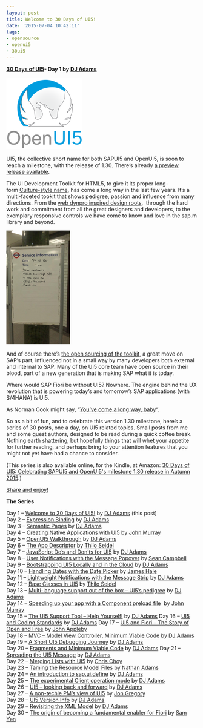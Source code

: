 ```yaml
---
layout: post
title: Welcome to 30 Days of UI5!
date: '2015-07-04 10:42:11'
tags:
- opensource
- openui5
- 30ui5
---
```


**[30 Days of UI5](http://pipetree.com/qmacro/blog/2015/07/04/30-days-of-ui5/)- Day 1 by [DJ Adams](http://pipetree.com/qmacro/)**

![OpenUI5 logo](/content/images/2018/01/OpenUI5_text_below_small.png)

UI5, the collective short name for both SAPUI5 and OpenUI5, is soon to reach a milestone, with the release of 1.30. There’s already [a preview release available](http://openui5.tumblr.com/post/121579731137/first-preview-of-openui5-1-30).

The UI Development Toolkit for HTML5, to give it its proper long-form [Culture-style name](https://en.wikipedia.org/wiki/List_of_spacecraft_in_the_Culture_series), has come a long way in the last few years. It’s a multi-faceted tookit that shows pedigree, passion and influence from many directions. From the [web dynpro inspired design roots](https://openui5.hana.ondemand.com/#test-resources/sap/ui/commons/demokit/Dialog.html),  through the hard work and commitment from all the great designers and developers, to the exemplary responsive controls we have come to know and love in the sap.m library and beyond.

![Message on London Transport sign](/content/images/2018/01/opensource-168x300.png)

And of course there’s [the open sourcing of the toolkit](http://scn.sap.com/community/developer-center/front-end/blog/2013/12/11/what-is-openui5-sapui5), a great move on SAP’s part, influenced not in a small way by many developers both external and internal to SAP. Many of the UI5 core team have open source in their blood, part of a new generation that is making SAP what it is today.

Where would SAP Fiori be without UI5? Nowhere. The engine behind the UX revolution that is powering today’s and tomorrow’s SAP applications (with S/4HANA) is UI5.

As Norman Cook might say, “[You’ve come a long way, baby](https://open.spotify.com/album/6h3VY15qno2SJbgH2VuEnn)“.

So as a bit of fun, and to celebrate this version 1.30 milestone, here’s a series of 30 posts, one a day, on UI5 related topics. Small posts from me and some guest authors, designed to be read during a quick coffee break. Nothing earth shattering, but hopefully things that will whet your appetite for further reading, and perhaps bring to your attention features that you might not yet have had a chance to consider.

(This series is also available online, for the Kindle, at Amazon: [30 Days of UI5: Celebrating SAPUI5 and OpenUI5's milestone 1.30 release in Autumn 2015](https://www.amazon.co.uk/30-Days-UI5-Celebrating-milestone-ebook/dp/B017MOJEWG/).)

[Share and enjoy!](https://www.goodreads.com/quotes/95859-share-and-enjoy-is-the-company-motto-of-the-hugely)

**The Series**

Day 1 – [Welcome to 30 Days of UI5!](http://pipetree.com/qmacro/blog/2015/07/04/30-days-of-ui5/) by [DJ Adams](http://pipetree.com/qmacro/) (this post)  
Day 2 – [Expression Binding](http://pipetree.com/qmacro/blog/2015/07/05/expression-binding/) by [DJ Adams](http://pipetree.com/qmacro/)  
Day 3 – [Semantic Pages](http://pipetree.com/qmacro/blog/2015/07/06/semantic-pages/) by [DJ Adams](http://pipetree.com/qmacro/)  
Day 4 – [Creating Native Applications with UI5](http://pipetree.com/qmacro/blog/2015/07/07/creating-native-applications-with-ui5/) by [John Murray](http://jmurray.me/)  
Day 5 – [OpenUI5 Walkthrough](http://pipetree.com/qmacro/blog/2015/07/07/openui5-walkthrough/) by [DJ Adams](http://pipetree.com/qmacro/)  
Day 6 – [The App Descriptor](http://pipetree.com/qmacro/blog/2015/07/09/the-app-descriptor-2/) by [Thilo Seidel](https://twitter.com/ThiloDev)  
Day 7 – [JavaScript Do’s and Don’ts for UI5](http://pipetree.com/qmacro/blog/2015/07/javascript-dos-and-donts-for-ui5/) by [DJ Adams](http://pipetree.com/qmacro/)  
Day 8 – [User Notifications with the Message Popover](http://pipetree.com/qmacro/blog/2015/07/11/user-notifications-with-the-message-popover/) by [Sean Campbell](http://twitter.com/saoirse_22)  
Day 9 – [Bootstrapping UI5 Locally and in the Cloud](http://pipetree.com/qmacro/blog/2015/07/12/bootstrapping-ui5-locally-and-in-the-cloud/) by [DJ Adams](http://pipetree.com/qmacro/)  
Day 10 – [Handling Dates with the Date Picker](http://pipetree.com/qmacro/blog/2015/07/13/handling-dates-with-the-date-picker/) by [James Hale](https://twitter.com/jameshale14)  
Day 11 – [Lightweight Notifications with the Message Strip](http://pipetree.com/qmacro/blog/2015/07/04/lightweight-notifications-with-the-message-strip/) by [DJ Adams](http://pipetree.com/qmacro/)  
Day 12 – [Base Classes in UI5](http://pipetree.com/qmacro/blog/2015/07/14/base-classes-in-ui5/) by [Thilo Seidel](https://twitter.com/ThiloDev)  
Day 13 – [Multi-language support out of the box – UI5’s pedigree](http://pipetree.com/qmacro/blog/2015/07/16/multi-language-support-out-of-the-box-ui5s-pedigree/) by [DJ Adams](http://pipetree.com/qmacro/)  
Day 14 – [Speeding up your app with a Component preload file](http://pipetree.com/qmacro/blog/2015/07/17/speeding-up-your-ui5-app-with-a-component-preload-file/)  by [John Murray](http://jmurray.me/)  
Day 15 – [The UI5 Support Tool – Help Yourself!](http://pipetree.com/qmacro/blog/2015/07/18/the-ui5-support-tool-help-yourself/) by [DJ Adams](http://pipetree.com/qmacro/)
Day 16 – [UI5 and Coding Standards](http://pipetree.com/qmacro/blog/2015/07/19/ui5-and-coding-standards/) by [DJ Adams](http://pipetree.com/qmacro/)
Day 17 – [UI5 and Fiori – The Story of Open and Free](http://pipetree.com/qmacro/blog/2015/07/20/ui5-and-fiori-the-story-of-open-and-free/) by [John Appleby](https://twitter.com/applebyj)  
Day 18 – [MVC – Model View Controller, Minimum Viable Code](http://pipetree.com/qmacro/blog/2015/07/21/mvc-model-view-controller-minimum-viable-code/) by [DJ Adams](http://pipetree.com/qmacro/)  
Day 19 – [A Short UI5 Debugging Journey](http://pipetree.com/qmacro/blog/2015/07/22/a-short-ui5-debugging-journey/) by [DJ Adams](http://pipetree.com/qmacro/)  
Day 20 – [Fragments and Minimum Viable Code](http://pipetree.com/qmacro/blog/2015/07/23/fragments-and-minimum-viable-code/) by [DJ Adams](http://pipetree.com/qmacro/)
Day 21 – [Spreading the UI5 Message](http://pipetree.com/qmacro/blog/2015/07/24/spreading-the-ui5-message/) by [DJ Adams](http://pipetree.com/qmacro/)  
Day 22 – [Merging Lists with UI5](http://pipetree.com/qmacro/blog/2015/07/25/merging-lists-with-ui5/) by [Chris Choy](https://uk.linkedin.com/pub/christopher-choy/53/21/b71)  
Day 23 – [Taming the Resource Model Files](http://pipetree.com/qmacro/blog/2015/07/26/taming-the-resource-model-files/) by [Nathan Adams](http://twitter.com/lxinspc)  
Day 24 – [An introduction to sap.ui.define](http://pipetree.com/qmacro/blog/2015/07/27/an-introduction-to-sap-ui-define/) by [DJ Adams](http://pipetree.com/qmacro/)  
Day 25 – [The experimental Client operation mode](http://pipetree.com/qmacro/blog/2015/07/28/the-experimental-client-operation-mode/) by [DJ Adams](http://pipetree.com/qmacro/)  
Day 26 – [UI5 – looking back and forward](http://pipetree.com/qmacro/blog/2015/07/29/ui5-looking-back-and-forward/) by [DJ Adams](http://pipetree.com/qmacro/)  
Day 27 – [A non-techie PM’s view of UI5](http://pipetree.com/qmacro/blog/2015/07/30/ui5-a-non-techie-newbies-view/) by [Jon Gregory](https://twitter.com/jongregs/)  
Day 28 – [UI5 Version Info](http://pipetree.com/qmacro/blog/2015/07/31/ui5-version-info/) by [DJ Adams](http://pipetree.com/qmacro/)  
Day 29 – [Revisiting the XML Model](http://pipetree.com/qmacro/blog/2015/08/01/revisiting-the-xml-model/) by [DJ Adams](http://pipetree.com/qmacro/)  
Day 30 – [The origin of becoming a fundamental enabler for Fiori](http://pipetree.com/qmacro/blog/2015/08/02/the-origin-of-becoming-a-fundamental-enabler-for-fiori/) by [Sam Yen](https://twitter.com/uxsamyen)


